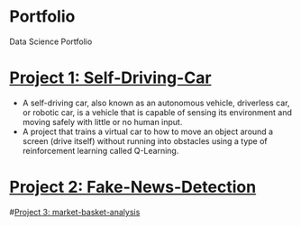 # Portfolio
Data Science Portfolio

# [Project 1: Self-Driving-Car](https://github.com/nikhilwanshi/Self-Driving-Car)

* A self-driving car, also known as an autonomous vehicle, driverless car, or robotic car, is a vehicle that is capable of sensing its environment and moving safely with little or no human input.
* A project that trains a virtual car to how to move an object around a screen (drive itself) without running into obstacles using a type of reinforcement learning called Q-Learning.

# [Project 2: Fake-News-Detection](https://github.com/nikhilwanshi/Fake-News-Detection)

#[Project 3: market-basket-analysis](https://github.com/nikhilwanshi/market-basket-analysis)
